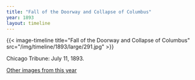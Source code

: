 ```yaml
---
title: "Fall of the Doorway and Collapse of Columbus"
year: 1893
layout: timeline
---
```


{{< image-timeline title="Fall of the Doorway and Collapse of Columbus" src="/img/timeline/1893/large/291.jpg" >}}


Chicago Tribune: July 11, 1893. 

[Other images from this year](/historical/timeline/1893)